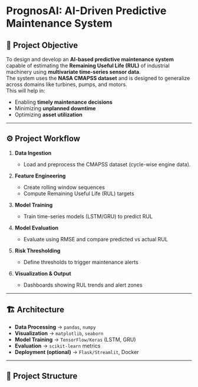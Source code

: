 # PrognosAI: AI-Driven Predictive Maintenance System

## 📌 Project Objective
To design and develop an **AI-based predictive maintenance system** capable of estimating the **Remaining Useful Life (RUL)** of industrial machinery using **multivariate time-series sensor data**.  
The system uses the **NASA CMAPSS dataset** and is designed to generalize across domains like turbines, pumps, and motors.  
This will help in:
- Enabling **timely maintenance decisions**  
- Minimizing **unplanned downtime**  
- Optimizing **asset utilization**  

---

## ⚙️ Project Workflow
1. **Data Ingestion**  
   - Load and preprocess the CMAPSS dataset (cycle-wise engine data).  

2. **Feature Engineering**  
   - Create rolling window sequences  
   - Compute Remaining Useful Life (RUL) targets  

3. **Model Training**  
   - Train time-series models (LSTM/GRU) to predict RUL  

4. **Model Evaluation**  
   - Evaluate using RMSE and compare predicted vs actual RUL  

5. **Risk Thresholding**  
   - Define thresholds to trigger maintenance alerts  

6. **Visualization & Output**  
   - Dashboards showing RUL trends and alert zones  

---

## 🏗️ Architecture
- **Data Processing** → `pandas`, `numpy`  
- **Visualization** → `matplotlib`, `seaborn`  
- **Model Training** → `TensorFlow/Keras` (LSTM, GRU)  
- **Evaluation** → `scikit-learn` metrics  
- **Deployment (optional)** → `Flask/Streamlit`, Docker  

---

## 📂 Project Structure

